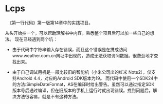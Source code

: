 # Lcps
 
《第一行代码》第一版第14章中的实践项目。

从头开始抄一个，可以帮助理解书中内容。熟悉整个项目后可以加一些自己的想法。 现在已经遇到两个坑：
 
+ 由于代码中字符串输入存在错误，而且这个错误是在拼成访问www.weather.com.cn网址中出现的，造成无法获取访问数据。很费劲地才查找出来。
 
 
+ 由于自己调试用机是一部比较旧的智能机（小米公司出的红米 Note2），仅支持Android 4.4，对应的Android SDK版本为19。
而代码中使用一个SDK24中的方法:SimpleDateFormat，AS在编译时给出警告。虽然可以通过指定SDK版本号后通过编译，但在旧版本的手机上运行时就出现错误。找到问题后，解决方法很容易，就是不有这种方法。
